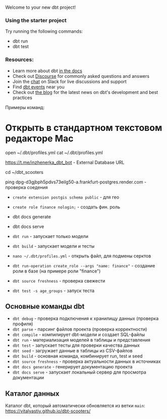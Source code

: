 Welcome to your new dbt project!

### Using the starter project

Try running the following commands:
- dbt run
- dbt test


### Resources:
- Learn more about dbt [in the docs](https://docs.getdbt.com/docs/introduction)
- Check out [Discourse](https://discourse.getdbt.com/) for commonly asked questions and answers
- Join the [chat](https://community.getdbt.com/) on Slack for live discussions and support
- Find [dbt events](https://events.getdbt.com) near you
- Check out [the blog](https://blog.getdbt.com/) for the latest news on dbt's development and best practices



Примеры команд: 
# Открыть в стандартном текстовом редакторе Mac
open ~/.dbt/profiles.yml
cat ~/.dbt/profiles.yml

https://t.me/inzhenerka_dbt_bot - External Database URL

cd ~/dbt_scooters

ping dpg-d3gjbph5pdvs73eilg50-a.frankfurt-postgres.render.com - проверка соедения
- `create extension postgis schema public` - для гео
- `create role finance nologin;` - создать фин. роль



- dbt docs generate
- dbt docs serve


- `dbt run` - запускает только модели
- `dbt build` - запускает модели и тесты
- `nano ~/.dbt/profiles.yml` - открыть файл, для подмены серктов
- `dbt run-operation create_role --args "name: finance"` - создание роли в базе (на примере роли "finance")
- `dbt source freshness` - проверка свежести
- `dbt test -s age_groups` - запуск теста


## Основные команды dbt

- `dbt debug` - проверка подключения к хранилищу данных (проверка профиля)
- `dbt parse` - парсинг файлов проекта (проверка корректности)
- `dbt compile` - компилирует dbt-модели и создает SQL-файлы
- `dbt run` - материализация моделей в таблицы и представления
- `dbt test` - запускает тесты для проверки качества данных
- `dbt seed` - загружает данные в таблицы из CSV-файлов
- `dbt build` - основная команда, комбинирует run, test и seed
- `dbt source freshness` - проверка актуальности данных в источниках
- `dbt docs generate` - генерирует документацию проекта
- `dbt docs serve` - запускает локальный сервер для просмотра документации


## Каталог данных

Каталог dbt, который автоматически обновляется из ветки `main`:
https://vitalyastiy.github.io/dbt-scooters/